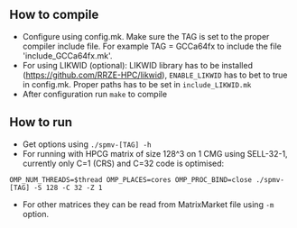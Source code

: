## How to compile
* Configure using config.mk. Make sure the TAG is set to the proper compiler include file. For example TAG = GCCa64fx to include the file 'include_GCCa64fx.mk'. 
* For using LIKWID (optional): LIKWID library has to be installed (https://github.com/RRZE-HPC/likwid), `ENABLE_LIKWID` has to bet to true in config.mk. Proper paths has to be set in `include_LIKWID.mk`
* After configuration run `make` to compile


## How to run
* Get options using `./spmv-[TAG] -h`
* For running with HPCG matrix of size 128^3 on 1 CMG using SELL-32-1, currently only C=1 (CRS) and C=32 code is optimised:
```
OMP_NUM_THREADS=$thread OMP_PLACES=cores OMP_PROC_BIND=close ./spmv-[TAG] -S 128 -C 32 -Z 1
```
* For other matrices they can be read from MatrixMarket file using `-m` option.
